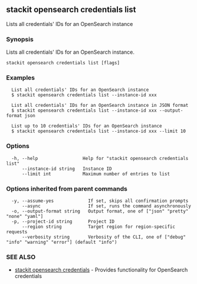 ## stackit opensearch credentials list

Lists all credentials' IDs for an OpenSearch instance

### Synopsis

Lists all credentials' IDs for an OpenSearch instance.

```
stackit opensearch credentials list [flags]
```

### Examples

```
  List all credentials' IDs for an OpenSearch instance
  $ stackit opensearch credentials list --instance-id xxx

  List all credentials' IDs for an OpenSearch instance in JSON format
  $ stackit opensearch credentials list --instance-id xxx --output-format json

  List up to 10 credentials' IDs for an OpenSearch instance
  $ stackit opensearch credentials list --instance-id xxx --limit 10
```

### Options

```
  -h, --help                 Help for "stackit opensearch credentials list"
      --instance-id string   Instance ID
      --limit int            Maximum number of entries to list
```

### Options inherited from parent commands

```
  -y, --assume-yes             If set, skips all confirmation prompts
      --async                  If set, runs the command asynchronously
  -o, --output-format string   Output format, one of ["json" "pretty" "none" "yaml"]
  -p, --project-id string      Project ID
      --region string          Target region for region-specific requests
      --verbosity string       Verbosity of the CLI, one of ["debug" "info" "warning" "error"] (default "info")
```

### SEE ALSO

* [stackit opensearch credentials](./stackit_opensearch_credentials.md)	 - Provides functionality for OpenSearch credentials

